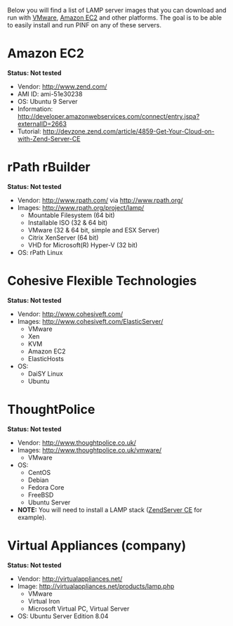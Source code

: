 Below you will find a list of LAMP server images that you can download and run with [VMware](http://www.vmware.com/), [Amazon EC2](http://aws.amazon.com/ec2/) and other platforms. The goal is to be able to easily install and run PINF on any of these servers.

# Amazon EC2 #

**Status: Not tested**

  * Vendor: http://www.zend.com/
  * AMI ID: ami-51e30238
  * OS: Ubuntu 9 Server
  * Information: http://developer.amazonwebservices.com/connect/entry.jspa?externalID=2663
  * Tutorial: http://devzone.zend.com/article/4859-Get-Your-Cloud-on-with-Zend-Server-CE

# rPath rBuilder #

**Status: Not tested**

  * Vendor: http://www.rpath.com/ via http://www.rpath.org/
  * Images: http://www.rpath.org/project/lamp/
    * Mountable Filesystem (64 bit)
    * Installable ISO (32 & 64 bit)
    * VMware (32 & 64 bit, simple and ESX Server)
    * Citrix XenServer (64 bit)
    * VHD for Microsoft(R) Hyper-V (32 bit)
  * OS: rPath Linux

# Cohesive Flexible Technologies #

**Status: Not tested**

  * Vendor: http://www.cohesiveft.com/
  * Images: http://www.cohesiveft.com/ElasticServer/
    * VMware
    * Xen
    * KVM
    * Amazon EC2
    * ElasticHosts
  * OS:
    * DaiSY Linux
    * Ubuntu

# ThoughtPolice #

**Status: Not tested**

  * Vendor: http://www.thoughtpolice.co.uk/
  * Images: http://www.thoughtpolice.co.uk/vmware/
    * VMware
  * OS:
    * CentOS
    * Debian
    * Fedora Core
    * FreeBSD
    * Ubuntu Server
  * **NOTE:** You will need to install a LAMP stack ([ZendServer CE](http://www.zend.com/en/products/server-ce/index) for example).

# Virtual Appliances (company) #

**Status: Not tested**

  * Vendor: http://virtualappliances.net/
  * Image: http://virtualappliances.net/products/lamp.php
    * VMware
    * Virtual Iron
    * Microsoft Virtual PC, Virtual Server
  * OS: Ubuntu Server Edition 8.04